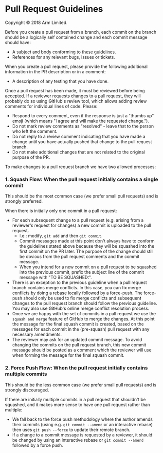# Pull Request Guidelines

Copyright © 2018 Arm Limited.

Before you create a pull request from a branch, each commit on the branch
should be a logically self contained change and each commit message should
have:
* A subject and body conforming to [these guidelines][commit-message-guidelines].
* References for any relevant bugs, issues or tickets.

When you create a pull request, please provide the following additional
information in the PR description or in a comment:
* A description of any testing that you have done.

Once a pull request has been made, it must be reviewed before being accepted.
If a reviewer requests changes to a pull request, they will probably do so
using GitHub's review tool, which allows adding review comments for individual
lines of code. Please:
* Respond to every comment, even if the response is just a "thumbs up" emoji
  (which means "I agree and will make the requested change.").
* Do not mark review comments as "resolved" - leave that to the person who
  left the comment.
* Do not reply to a review comment indicating that you have made a change until
  you have actually pushed that change to the pull request branch.
* Do not make additional changes that are not related to the original purpose
  of the PR.

To make changes to a pull request branch we have two allowed processes:

### 1. Squash Flow: When the pull request initially contains a single commit

This should be the most common case (we prefer small pull requests) and is
strongly preferred.

When there is initially only one commit in a pull request:
* For each subsequent change to a pull request (e.g. arising from a reviewer's
  request for changes) a new commit is uploaded to the pull request.
  * I.e.: modify, `git add` and then `git commit`.
  * Commit messages made at this point don't always have to conform the
    guidelines stated above because they will be squashed into the first commit
    on the PR later. The purpose of the change should still be obvious from the
    pull request comments and the commit message.
  * When you intend for a new commit on a pull request to be squashed into the
    previous commit, prefix the subject line of the commit message with "TO BE
    SQUASHED:".
* There is an exception to the previous guideline when a pull request branch
  contains merge conflicts. In this case, you can fix merge conflicts
  by doing a rebase locally followed by a force-push. The force-push should
  only be used to fix merge conflicts and subsequent changes to the pull
  request branch should follow the previous guideline. You may also use
  GitHub's online merge conflict resolution process.
* Once we are happy with the set of commits in a pull request we use the
  `squash and merge` feature of GitHub to merge the changes. At this point the
  message for the final squash commit is created, based on the messages for
  each commit in the (pre-squash) pull request with any necessary amendments.
* The reviewer may ask for an updated commit message. To avoid changing the
  commits on the pull request branch, this new commit message should be posted
  as a comment which the reviewer will use when forming the message for the
  final squash commit.

### 2. Force Push Flow: When the pull request initially contains multiple commits

This should be the less common case (we prefer small pull requests) and is
strongly discouraged.

If there are initially multiple commits in a pull request that shouldn't be
squashed, and it makes more sense to have one pull request rather than
multiple:
* We fall back to the force push methodology where the author amends their
  commits (using e.g. `git commit --amend` or an interactive rebase) then uses
  `git push --force` to update their remote branch.
* If a change to a commit message is requested by a reviewer, it should be
  changed by using an interactive rebase or `git commit --amend` followed by a
  force push.

[commit-message-guidelines]: https://gist.github.com/robertpainsi/b632364184e70900af4ab688decf6f53#file-commit-message-guidelines-md
